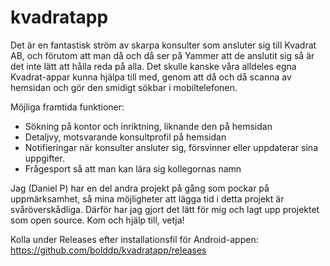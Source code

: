 # kvadratapp
Det är en fantastisk ström av skarpa konsulter som ansluter sig till Kvadrat AB, och förutom att man då och då ser på Yammer att de anslutit sig så är det inte lätt att hålla reda på alla.
Det skulle kanske våra alldeles egna Kvadrat-appar kunna hjälpa till med, genom att då och då scanna av hemsidan och gör den smidigt sökbar i mobiltelefonen.

Möjliga framtida funktioner:
* Sökning på kontor och inriktning, liknande den på hemsidan
* Detaljvy, motsvarande konsultprofil på hemsidan
* Notifieringar när konsulter ansluter sig, försvinner eller uppdaterar sina uppgifter.
* Frågesport så att man kan lära sig kollegornas namn

Jag (Daniel P) har en del andra projekt på gång som pockar på uppmärksamhet, så mina möjligheter att lägga tid i detta projekt är svåröverskådliga. Därför har jag gjort det lätt för mig och lagt upp projektet som open source. Kom och hjälp till, vetja!

Kolla under Releases efter installationsfil för Android-appen: https://github.com/bolddp/kvadratapp/releases
